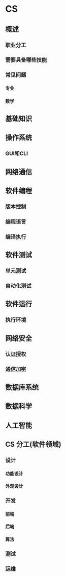 # CS

## 概述

### 职业分工
### 需要具备哪些技能
### 常见问题
#### 专业
#### 数学

## 基础知识

## 操作系统
### GUI和CLI

## 网络通信

## 软件编程
### 版本控制
### 编程语言
### 编译执行

## 软件测试
### 单元测试
### 自动化测试

## 软件运行
### 执行环境

## 网络安全
### 认证授权
### 通信加密

## 数据库系统

## 数据科学

## 人工智能

## CS 分工(软件领域)
### 设计
#### 功能设计
#### 外观设计

### 开发
#### 前端
#### 后端
#### 算法

### 测试
### 运维